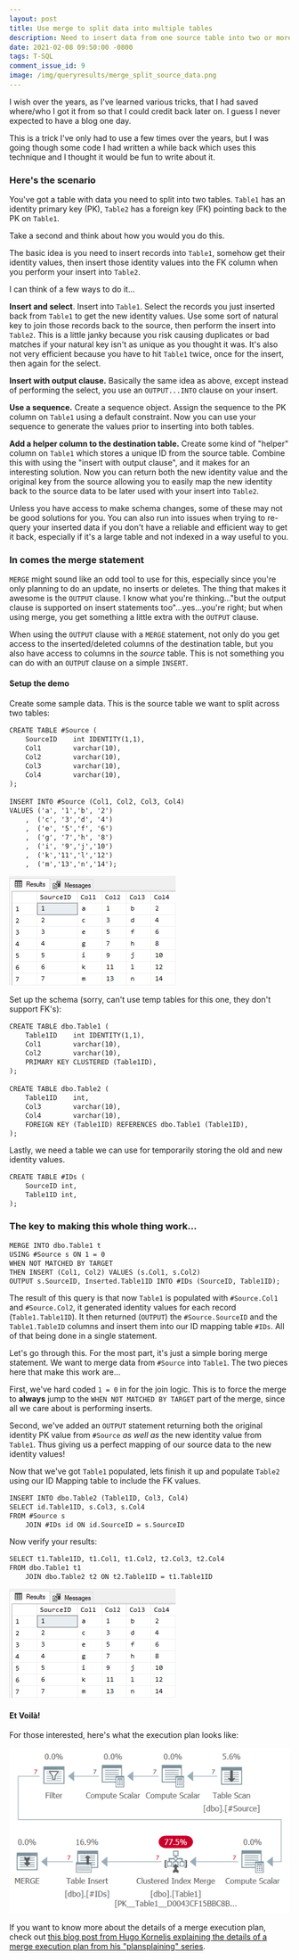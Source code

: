 ```yaml
---
layout: post
title: Use merge to split data into multiple tables
description: Need to insert data from one source table into two or more tables while maintaining FK relationship? You can use a merge statement combined with output.
date: 2021-02-08 09:50:00 -0800
tags: T-SQL
comment_issue_id: 9
image: /img/queryresults/merge_split_source_data.png
---
```


I wish over the years, as I've learned various tricks, that I had saved where/who I got it from so that I could credit back later on. I guess I never expected to have a blog one day.

This is a trick I've only had to use a few times over the years, but I was going though some code I had written a while back which uses this technique and I thought it would be fun to write about it.

### Here's the scenario

You've got a table with data you need to split into two tables. `Table1` has an identity primary key (PK), `Table2` has a foreign key (FK) pointing back to the PK on `Table1`.

Take a second and think about how you would you do this.

The basic idea is you need to insert records into `Table1`, somehow get their identity values, then insert those identity values into the FK column when you perform your insert into `Table2`.

I can think of a few ways to do it...

**Insert and select**. Insert into `Table1`. Select the records you just inserted back from `Table1` to get the new identity values. Use some sort of natural key to join those records back to the source, then perform the insert into `Table2`. This is a little janky because you risk causing duplicates or bad matches if your natural key isn't as unique as you thought it was. It's also not very efficient because you have to hit `Table1` twice, once for the insert, then again for the select.

**Insert with output clause.** Basically the same idea as above, except instead of performing the select, you use an `OUTPUT...INTO` clause on your insert.

**Use a sequence.** Create a sequence object. Assign the sequence to the PK column on `Table1` using a default constraint. Now you can use your sequence to generate the values prior to inserting into both tables.

**Add a helper column to the destination table.** Create some kind of "helper" column on `Table1` which stores a unique ID from the source table. Combine this with using the "insert with output clause", and it makes for an interesting solution. Now you can return both the new identity value and the original key from the source allowing you to easily map the new identity back to the source data to be later used with your insert into `Table2`.

Unless you have access to make schema changes, some of these may not be good solutions for you. You can also run into issues when trying to re-query your inserted data if you don't have a reliable and efficient way to get it back, especially if it's a large table and not indexed in a way useful to you.

### In comes the merge statement

`MERGE` might sound like an odd tool to use for this, especially since you're only planning to do an update, no inserts or deletes. The thing that makes it awesome is the `OUTPUT` clause. I know what you're thinking..."but the output clause is supported on insert statements too"...yes...you're right; but when using merge, you get something a little extra with the `OUTPUT` clause.

When using the `OUTPUT` clause with a `MERGE` statement, not only do you get access to the inserted/deleted columns of the destination table, but you also have access to columns in the _source_ table. This is not something you can do with an `OUTPUT` clause on a simple `INSERT`.

#### Setup the demo

Create some sample data. This is the source table we want to split across two tables:

```tsql
CREATE TABLE #Source (
    SourceID    int IDENTITY(1,1),
    Col1        varchar(10),
    Col2        varchar(10),
    Col3        varchar(10),
    Col4        varchar(10),
);

INSERT INTO #Source (Col1, Col2, Col3, Col4)
VALUES ('a', '1','b', '2')
    ,  ('c', '3','d', '4')
    ,  ('e', '5','f', '6')
    ,  ('g', '7','h', '8')
    ,  ('i', '9','j','10')
    ,  ('k','11','l','12')
    ,  ('m','13','n','14');
```

![merge split source data](/img/queryresults/merge_split_source_data.png)

Set up the schema (sorry, can't use temp tables for this one, they don't support FK's):

```tsql
CREATE TABLE dbo.Table1 (
    Table1ID    int IDENTITY(1,1),
    Col1        varchar(10),
    Col2        varchar(10),
    PRIMARY KEY CLUSTERED (Table1ID),
);

CREATE TABLE dbo.Table2 (
    Table1ID    int,
    Col3        varchar(10),
    Col4        varchar(10),
    FOREIGN KEY (Table1ID) REFERENCES dbo.Table1 (Table1ID),
);
```

Lastly, we need a table we can use for temporarily storing the old and new identity values.

```tsql
CREATE TABLE #IDs (
    SourceID int,
    Table1ID int,
);
```

### The key to making this whole thing work...

```tsql
MERGE INTO dbo.Table1 t
USING #Source s ON 1 = 0
WHEN NOT MATCHED BY TARGET
THEN INSERT (Col1, Col2) VALUES (s.Col1, s.Col2)
OUTPUT s.SourceID, Inserted.Table1ID INTO #IDs (SourceID, Table1ID);
```

The result of this query is that now `Table1` is populated with `#Source.Col1` and `#Source.Col2`, it generated identity values for each record (`Table1.Table1ID`). It then returned (`OUTPUT`) the `#Source.SourceID` and the `Table1.TableID` columns and insert them into our ID mapping table `#IDs`. All of that being done in a single statement.

Let's go through this. For the most part, it's just a simple boring merge statement. We want to merge data from `#Source` into `Table1`. The two pieces here that make this work are...

First, we've hard coded `1 = 0` in for the join logic. This is to force the merge to **always** jump to the `WHEN NOT MATCHED BY TARGET` part of the merge, since all we care about is performing inserts.

Second, we've added an `OUTPUT` statement returning both the original identity PK value from `#Source` *as well as* the new identity value from `Table1`. Thus giving us a perfect mapping of our source data to the new identity values!

Now that we've got `Table1` populated, lets finish it up and populate `Table2` using our ID Mapping table to include the FK values.

```tsql
INSERT INTO dbo.Table2 (Table1ID, Col3, Col4)
SELECT id.Table1ID, s.Col3, s.Col4
FROM #Source s
    JOIN #IDs id ON id.SourceID = s.SourceID
```

Now verify your results:

```tsql
SELECT t1.Table1ID, t1.Col1, t1.Col2, t2.Col3, t2.Col4
FROM dbo.Table1 t1
    JOIN dbo.Table2 t2 ON t2.Table1ID = t1.Table1ID
```

![split data results](/img/queryresults/merge_split_source_data.png)

#### Et Voilà!

For those interested, here's what the execution plan looks like:

![merge split execution plan](/img/queryresults/merge_split_execution_plan.png)

If you want to know more about the details of a merge execution plan, check out [this blog post from Hugo Kornelis explaining the details of a merge execution plan from his "plansplaining" series](https://sqlserverfast.com/blog/hugo/2020/09/plansplaining-part-11-merge-plans/).
